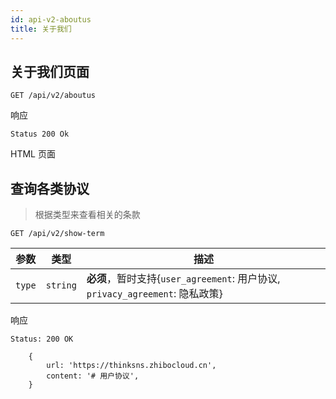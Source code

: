 ```yaml
---
id: api-v2-aboutus
title: 关于我们
---
```


## 关于我们页面

```
GET /api/v2/aboutus
```

响应

```
Status 200 Ok
```

HTML 页面


## 查询各类协议
> 根据类型来查看相关的条款
```http request
GET /api/v2/show-term
```
| 参数 | 类型 | 描述 |
|:----:|----|----|
| `type` | `string` | **必须**，暂时支持{`user_agreement`: 用户协议, `privacy_agreement`: 隐私政策} |

响应
```
Status: 200 OK
```

```json5
    {
        url: 'https://thinksns.zhibocloud.cn',
        content: '# 用户协议',
    }
```
